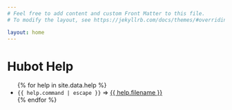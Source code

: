 ```yaml
---
# Feel free to add content and custom Front Matter to this file.
# To modify the layout, see https://jekyllrb.com/docs/themes/#overriding-theme-defaults

layout: home
---
```

# Hubot Help

<ul>
{% for help in site.data.help %}
  <li>
		<code>{{ help.command | escape }}</code> =>
    <a href="https://github.com/github/hubot-classic/blob/master/scripts/{{ help.filename }}">
      {{ help.filename }}
    </a>
  </li>
{% endfor %}
</ul>
